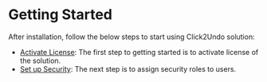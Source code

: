 # Getting Started

After installation, follow the below steps to start using Click2Undo solution:

* [Activate License](https://docs.inogic.com/click2undo/getting-started/activate-license): The first step to getting started is to activate license of the solution.
* [Set up Security](https://docs.inogic.com/click2undo/getting-started/set-security): The next step is to assign security roles to users.

&#x20;
